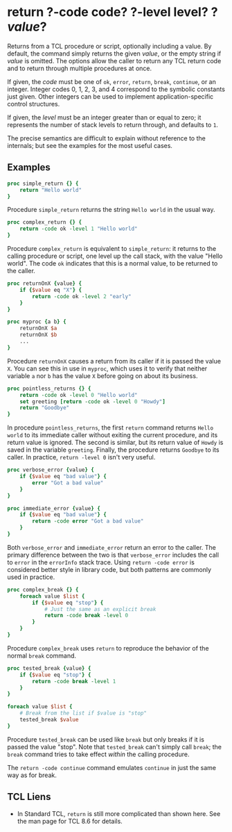 # return ?-code code? ?-level level? ?*value*?

Returns from a TCL procedure or script, optionally including a value.  By default, the
command simply returns the given
*value*, or the empty string if *value* is omitted.  The options allow the caller to return
any TCL return code and to return through multiple procedures at once.

If given, the *code* must be one of `ok`, `error`, `return`, `break`, `continue`, or
an integer. Integer codes 0, 1, 2, 3, and 4 correspond to the
symbolic constants just given.  Other integers can be used to implement application-specific
control structures.

If given, the *level* must be an integer greater than or equal to zero; it represents the number
of stack levels to return through, and defaults to `1`.

The precise semantics are difficult to explain without reference to the internals; but see the
examples for the most useful cases.

## Examples

```tcl
proc simple_return {} {
    return "Hello world"    
}
```

Procedure `simple_return` returns the string `Hello world` in the usual way.

```tcl
proc complex_return {} {
    return -code ok -level 1 "Hello world"
}
```

Procedure `complex_return` is equivalent to `simple_return`: it returns to the calling procedure
or script, one level up the call stack, with the value "Hello world".  The code `ok` indicates
that this is a normal value, to be returned to the caller.


```tcl
proc returnOnX {value} {
    if {$value eq "X"} {
        return -code ok -level 2 "early"
    }
}

proc myproc {a b} {
    returnOnX $a
    returnOnX $b
    ...
}
```

Procedure `returnOnX` causes a return from its caller if it is passed the value `X`.  You can see
this in use in `myproc`, which uses it to verify that neither variable `a` nor `b` has the value
`X` before going on about its business.

```tcl
proc pointless_returns {} {
    return -code ok -level 0 "Hello world"
    set greeting [return -code ok -level 0 "Howdy"]
    return "Goodbye"
}
```

In procedure `pointless_returns`, the first `return` command returns `Hello world` to its
immediate caller without exiting the current procedure, and its return value is ignored.  The
second is similar, but its return value of `Howdy` is saved in the variable
`greeting`.  Finally, the procedure returns `Goodbye` to its caller.  In practice,
`return -level 0` isn't very useful.

```tcl
proc verbose_error {value} {
    if {$value eq "bad value"} {
        error "Got a bad value"
    }
}

proc immediate_error {value} {
    if {$value eq "bad value"} {
        return -code error "Got a bad value"
    }
}
```

Both `verbose_error` and `immediate_error` return an error to the caller.  The primary difference
between the two is that `verbose_error` includes the call to `error` in the `errorInfo` stack
trace.  Using `return -code error` is considered better style in library code, but both
patterns are commonly used in practice.

```tcl
proc complex_break {} {
    foreach value $list {
        if {$value eq "stop"} {
            # Just the same as an explicit break
            return -code break -level 0
        }
    }
}
```

Procedure `complex_break` uses `return` to reproduce the behavior of the normal `break`
command.

```tcl
proc tested_break {value} {
    if {$value eq "stop"} {
        return -code break -level 1    
    }
}

foreach value $list {
    # Break from the list if $value is "stop"
    tested_break $value
}
```

Procedure `tested_break` can be used like `break` but only breaks if it is passed the value
"stop".  Note that `tested_break` can't simply call `break`; the `break` command tries
to take effect *within* the calling procedure.

The `return -code continue` command emulates `continue` in just the same way as for break.

## TCL Liens

* In Standard TCL, `return` is still more complicated than shown here.  See the man page for
  TCL 8.6 for details.  
